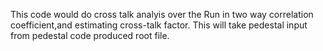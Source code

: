 This code would do cross talk analyis over the Run in two way correlation coefficient,and estimating cross-talk factor.
This will take pedestal input from pedestal code produced root file.
